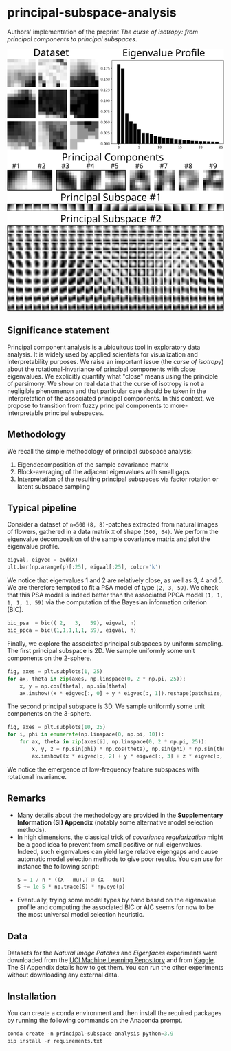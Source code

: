 # principal-subspace-analysis

Authors' implementation of the preprint _The curse of isotropy: from principal components to principal subspaces_.

![A typical example of Principal Subspace Analysis pipeline](PSA_patch8.svg)


## Significance statement

Principal component analysis is a ubiquitous tool in exploratory data analysis. It is widely used by applied scientists for visualization and interpretability purposes.
We raise an important issue (the _curse of isotropy_) about the rotational-invariance of principal components with close eigenvalues.
We explicitly quantify what "close" means using the principle of parsimony.
We show on real data that the curse of isotropy is not a negligible phenomenon and that particular care should be taken in the interpretation of the associated principal components.
In this context, we propose to transition from fuzzy principal components to more-interpretable principal subspaces.

## Methodology

We recall the simple methodology of principal subspace analysis:
1) Eigendecomposition of the sample covariance matrix 
2) Block-averaging of the adjacent eigenvalues with small gaps 
3) Interpretation of the resulting principal subspaces via factor rotation or latent subspace sampling


## Typical pipeline

Consider a dataset of `n=500` `(8, 8)`-patches extracted from natural images of flowers, gathered in a data matrix `X` of shape `(500, 64)`.
We perform the eigenvalue decomposition of the sample covariance matrix and plot the eigenvalue profile.
```python
eigval, eigvec = evd(X)
plt.bar(np.arange(p)[:25], eigval[:25], color='k')
```
We notice that eigenvalues 1 and 2 are relatively close, as well as 3, 4 and 5. We are therefore tempted to fit a PSA model of type `(2, 3, 59)`.
We check that this PSA model is indeed better than the associated PPCA model `(1, 1, 1, 1, 1, 59)` via the computation of the Bayesian information criterion (BIC).
```python
bic_psa  = bic(( 2,   3,   59), eigval, n)
bic_ppca = bic((1,1,1,1,1, 59), eigval, n)
```
Finally, we explore the associated principal subspaces by uniform sampling.
The first principal subspace is 2D. We sample uniformly some unit components on the 2-sphere.
```python
fig, axes = plt.subplots(1, 25)
for ax, theta in zip(axes, np.linspace(0, 2 * np.pi, 25)):
    x, y = np.cos(theta), np.sin(theta)
    ax.imshow((x * eigvec[:, 0] + y * eigvec[:, 1]).reshape(patchsize, patchsize))
```
The second principal subspace is 3D. We sample uniformly some unit components on the 3-sphere.
```python
fig, axes = plt.subplots(10, 25)
for i, phi in enumerate(np.linspace(0, np.pi, 10)):
    for ax, theta in zip(axes[i], np.linspace(0, 2 * np.pi, 25)):
        x, y, z = np.sin(phi) * np.cos(theta), np.sin(phi) * np.sin(theta), np.cos(phi)
        ax.imshow((x * eigvec[:, 2] + y * eigvec[:, 3] + z * eigvec[:, 4]).reshape(patchsize, patchsize))
```
We notice the emergence of low-frequency feature subspaces with rotational invariance.

## Remarks
- Many details about the methodology are provided in the **Supplementary Information (SI) Appendix** (notably some alternative model selection methods). 
- In high dimensions, the classical trick of *covariance regularization* might be a good idea to prevent from small positive or null eigenvalues.
Indeed, such eigenvalues can yield large relative eigengaps and cause automatic model selection methods to give poor results. 
You can use for instance the following script:
    ```python
    S = 1 / n * ((X - mu).T @ (X - mu))
    S += 1e-5 * np.trace(S) * np.eye(p)
    ```
- Eventually, trying some model types by hand based on the eigenvalue profile 
and computing the associated BIC or AIC seems for now to be the most universal model selection heuristic. 

## Data

Datasets for the _Natural Image Patches_ and _Eigenfaces_ experiments were downloaded from 
the [UCI Machine Learning Repository](https://archive.ics.uci.edu/) and from [Kaggle](https://www.kaggle.com/). 
The SI Appendix details how to get them. You can run the other experiments without downloading any external data.


## Installation

You can create a conda environment and then install the required packages by running the following commands on the Anaconda prompt.
```python
conda create -n principal-subspace-analysis python=3.9
pip install -r requirements.txt
```